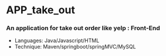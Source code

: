 # APP_take_out
### An application for take out order like yelp : Front-End 
- Languages: Java/Javascript/HTML
- Technique: Maven/springboot/springMVC/MySQL
